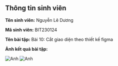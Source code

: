 </head>
<body>
    <div class="info">
        <h2>Thông tin sinh viên</h2>
        <p><strong>Tên sinh viên:</strong> Nguyễn Lê Dương</p>
        <p><strong>Mã sinh viên:</strong> BIT230124</p>
        <p><strong>Tên bài tập:</strong> Bài 10: Cắt giao diện theo thiết kế figma</p>
        <p><strong>Ảnh kết quả bài tập:</strong></p>
    </div>
</body>
</html>

![Anh](result/Anh1.png)
![Anh](result/Anh2.png)
